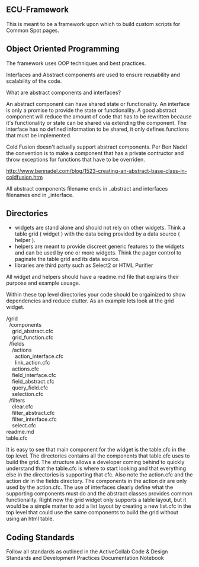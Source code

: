 
ECU-Framework
-------------

This is meant to be a framework upon which to build custom scripts for Common Spot pages.


Object Oriented Programming
---------------------------

The framework uses OOP techniques and best practices.

Interfaces and Abstract components are used to ensure reusability and scalability of the code.

What are abstract components and interfaces?

An abstract component can have shared state or functionality. An interface is only a promise to provide the state or functionality. A good abstract component will reduce the amount of code that has to be rewritten because it's functionality or state can be shared via extending the component. The interface has no defined information to be shared, it only defines functions that must be implemented.

Cold Fusion doesn't actually support abstract components.  Per Ben Nadel the convention is to make a component that has a private contructor and throw exceptions for functions that have to be overriden.

http://www.bennadel.com/blog/1523-creating-an-abstract-base-class-in-coldfusion.htm

All abstract components filename ends in _abstract and interfaces filenames end in _interface.


Directories
-----------

- widgets are stand alone and should not rely on other widgets.  Think a table grid ( widget ) with the data being provided by a data source ( helper ).
- helpers are meant to provide discreet generic features to the widgets and can be used by one or more widgets.  Think the pager control to paginate the table grid and its data source.
- libraries are third party such as Select2 or HTML Purifier

All widget and helpers should have a readme.md file that explains their purpose and example usuage.

Within these top level directories your code should be orgainized to show dependencies and reduce clutter. As an example lets look at the grid widget.

/grid<br/>
&nbsp;&nbsp;/components<br/>
&nbsp;&nbsp;&nbsp;&nbsp;grid_abstract.cfc<br/>
&nbsp;&nbsp;&nbsp;&nbsp;grid_function.cfc<br/>
&nbsp;&nbsp;/fields<br/>
&nbsp;&nbsp;&nbsp;&nbsp;/actions<br/>
&nbsp;&nbsp;&nbsp;&nbsp;&nbsp;&nbsp;action_interface.cfc<br/>
&nbsp;&nbsp;&nbsp;&nbsp;&nbsp;&nbsp;link_action.cfc<br/>
&nbsp;&nbsp;&nbsp;&nbsp;actions.cfc<br/>
&nbsp;&nbsp;&nbsp;&nbsp;field_interface.cfc<br/>
&nbsp;&nbsp;&nbsp;&nbsp;field_abstract.cfc<br/>
&nbsp;&nbsp;&nbsp;&nbsp;query_field.cfc<br/>
&nbsp;&nbsp;&nbsp;&nbsp;selection.cfc<br/>
&nbsp;&nbsp;/filters<br/>
&nbsp;&nbsp;&nbsp;&nbsp;clear.cfc<br/>
&nbsp;&nbsp;&nbsp;&nbsp;filter_abstract.cfc<br/>
&nbsp;&nbsp;&nbsp;&nbsp;filter_interface.cfc<br/>
&nbsp;&nbsp;&nbsp;&nbsp;select.cfc<br/>
readme.md<br/>
table.cfc<br/>

It is easy to see that main component for the widget is the table.cfc in the top level.  The directories contains all the components that table.cfc uses to build the grid.  The structure allows a developer coming behind to quickly understand that the table.cfc is where to start looking and that everything else in the directories is supporting that cfc.  Also note the action.cfc and the action dir in the fields directory.  The components in the action dir are only used by the action.cfc.   The use of interfaces clearly define what the supporting components must do and the abstract classes provides common functionality.   Right now the grid widget only supports a table layout, but it would be a simple matter to add a list layout by creating a new list.cfc in the top level that could use the same components to build the grid without using an html table.


Coding Standards
----------------

Follow all standards as outlined in the ActiveCollab Code & Design Standards and Development Practices Documentation Notebook
